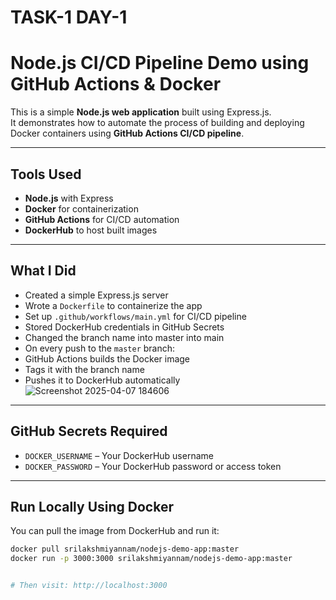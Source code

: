 # TASK-1 DAY-1

#  Node.js CI/CD Pipeline Demo using GitHub Actions & Docker

This is a simple **Node.js web application** built using Express.js.  
It demonstrates how to automate the process of building and deploying Docker containers using **GitHub Actions CI/CD pipeline**.


---


## Tools Used

- **Node.js** with Express
- **Docker** for containerization
- **GitHub Actions** for CI/CD automation
- **DockerHub** to host built images

---

## What I Did

- Created a simple Express.js server
- Wrote a `Dockerfile` to containerize the app
- Set up `.github/workflows/main.yml` for CI/CD pipeline
- Stored DockerHub credentials in GitHub Secrets
- Changed the branch name into master into main 
- On every push to the `master` branch:
- GitHub Actions builds the Docker image 
- Tags it with the branch name
- Pushes it to DockerHub automatically 
![Screenshot 2025-04-07 184606](https://github.com/user-attachments/assets/d66280ab-bfe8-403f-9f80-36ca9d468196)

---

## GitHub Secrets Required

- `DOCKER_USERNAME` – Your DockerHub username
- `DOCKER_PASSWORD` – Your DockerHub password or access token

---

##  Run Locally Using Docker

You can pull the image from DockerHub and run it:

```bash
docker pull srilakshmiyannam/nodejs-demo-app:master
docker run -p 3000:3000 srilakshmiyannam/nodejs-demo-app:master


# Then visit: http://localhost:3000


